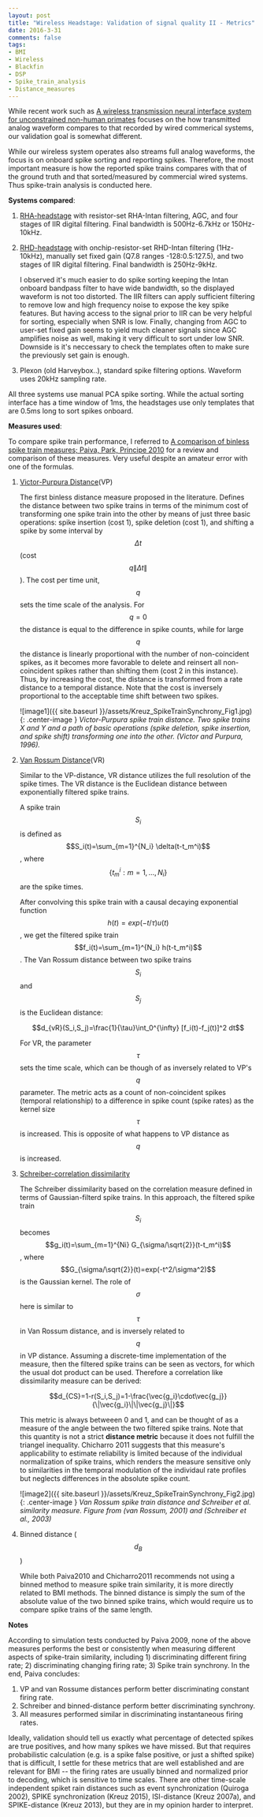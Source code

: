 ```yaml
---
layout: post
title: "Wireless Headstage: Validation of signal quality II - Metrics"
date: 2016-3-31
comments: false
tags:
- BMI
- Wireless
- Blackfin
- DSP
- Spike_train_analysis
- Distance_measures
---
```


While recent work such as [A wireless transmission neural interface system for unconstrained non-human primates](http://www.ncbi.nlm.nih.gov/pubmed/26269496) focuses on the how transmitted analog waveform compares to that recorded by wired commerical systems, our validation goal is somewhat different.

While our wireless system operates also streams full analog waveforms, the focus is on onboard spike sorting and reporting spikes. Therefore, the most important measure is how the reported spike trains compares with that of the ground truth and that sorted/measured by commercial wired systems. Thus spike-train analysis is conducted here.

**Systems compared**:

1. [RHA-headstage](https://github.com/allenyin/allen_wireless#RHA-fw) with resistor-set RHA-Intan filtering, AGC, and four stages of IIR digital filtering. Final bandwidth is 500Hz-6.7kHz or 150Hz-10kHz.
2. [RHD-headstage](https://github.com/allenyin/allen_wireless#RHD-fw) with onchip-resistor-set RHD-Intan filtering (1Hz-10kHz), manually set fixed gain (Q7.8 ranges -128:0.5:127.5), and two stages of IIR digital filtering. Final bandwidth is 250Hz-9kHz.

   I observed it's much easier to do spike sorting keeping the Intan onboard bandpass filter to have wide bandwidth, so the displayed waveform is not too distorted. The IIR filters can apply sufficient filtering to remove low and high frequency noise to expose the key spike features. But having access to the signal prior to IIR can be very helpful for sorting, especially when SNR is low. Finally, changing from AGC to user-set fixed gain seems to yield much cleaner signals since AGC amplifies noise as well, making it very difficult to sort under low SNR. Downside is it's neccessary to check the templates often to make sure the previously set gain is enough.
3. Plexon (old Harveybox..), standard spike filtering options. Waveform uses 20kHz sampling rate.

All three systems use manual PCA spike sorting. While the actual sorting interface has a time window of 1ms, the headstages use only templates that are 0.5ms long to sort spikes onboard.

**Measures used**:

To compare spike train performance, I referred to [A comparison of binless spike train measures; Paiva, Park, Principe 2010](http://www.sci.utah.edu/~arpaiva/pubs/2010b.pdf) for a review and comparison of these measures. Very useful despite an amateur error with one of the formulas.

1. [Victor-Purpura Distance](http://www-users.med.cornell.edu/~jdvicto/pubalgor.html)(VP)

   The first binless distance measure proposed in the literature. Defines the distance between two spike trains in terms of the minimum cost of transforming one spike train into the other by means of just three basic operations: spike insertion (cost 1), spike deletion (cost 1), and shifting a spike by some interval by $$\Delta t$$(cost $$q\|\Delta t\|$$). The cost per time unit, $$q$$ sets the time scale of the analysis. For $$q=0$$ the distance is equal to the difference in spike counts, while for large $$q$$ the distance is linearly proportional with the number of non-coincident spikes, as it becomes more favorable to delete and reinsert all non-coincident spikes rather than shifting them (cost 2 in this instance). Thus, by increasing the cost, the distance is transformed from a rate distance to a temporal distance. Note that the cost is inversely proportional to the acceptable time shift between two spikes.

    ![image1]({{ site.baseurl }}/assets/Kreuz_SpikeTrainSynchrony_Fig1.jpg){: .center-image }
    *Victor-Purpura spike train distance. Two spike trains X and Y and a path of basic operations (spike deletion, spike insertion, and spike shift) transforming one into the other. (Victor and Purpura, 1996).*

2. [Van Rossum Distance](http://homepages.inf.ed.ac.uk/mvanross/reprints/distance_published.pdf)(VR)

    Similar to the VP-distance, VR distance utilizes the full resolution of the spike times. The VR distance is the Euclidean distance between exponentially filtered spike trains.

    A spike train $$S_i$$ is defined as $$S_i(t)=\sum_{m=1}^{N_i} \delta(t-t_m^i)$$, where $$\{t_m^i:m=1,...,N_i\}$$ are the spike times. 

    After convolving this spike train with a causal decaying exponential function $$h(t)=exp(-t/\tau)u(t)$$, we get the filtered spike train $$f_i(t)=\sum_{m=1}^{N_i} h(t-t_m^i)$$. The Van Rossum distance between two spike trains $$S_i$$ and $$S_j$$ is the Euclidean distance:

    $$d_{vR}(S_i,S_j)=\frac{1}{\tau}\int_0^{\infty} [f_i(t)-f_j(t)]^2 dt$$

    For VR, the parameter $$\tau$$ sets the time scale, which can be though of as inversely related to VP's $$q$$ parameter. The metric acts as a count of non-coincident spikes (temporal relationship) to a difference in spike count (spike rates) as the kernel size $$\tau$$ is increased. This is opposite of what happens to VP distance as $$q$$ is increased.

3. [Schreiber-correlation dissimilarity](http://www.sciencedirect.com/science/article/pii/S092523120200838X)

    The Schreiber dissimilarity based on the correlation measure defined in terms of Gaussian-filterd spike trains. In this approach, the filtered spike train $$S_i$$ becomes $$g_i(t)=\sum_{m=1}^{Ni} G_{\sigma/\sqrt{2}}(t-t_m^i)$$, where $$G_{\sigma/\sqrt{2}}(t)=exp(-t^2/\sigma^2)$$ is the Gaussian kernel. The role of $$\sigma$$ here is similar to $$\tau$$ in Van Rossum distance, and is inversely related to $$q$$ in VP distance. Assuming a discrete-time implementation of the measure, then the filtered spike trains can be seen as vectors, for which the usual dot product can be used. Therefore a correlation like dissimilarity measure can be derived:

    $$d_{CS}=1-r(S_i,S_j)=1-\frac{\vec{g_i}\cdot\vec{g_j}}{\|\vec{g_i}\|\|\vec{g_j}\|}$$

    This metric is always betweeen 0 and 1, and can be thought of as a measure of the angle between the two filtered spike trains. Note that this quantity is not a strict **distance metric** because it does not fulfill the triangel inequality. Chicharro 2011 suggests that this measure's applicability to estimate reliability is limited because of the individual normalization of spike trains, which renders the measure sensitive only to similarities in the temporal modulation of the individaul rate profiles but neglects differences in the absolute spike count.

    ![image2]({{ site.baseurl }}/assets/Kreuz_SpikeTrainSynchrony_Fig2.jpg){: .center-image }
    *Van Rossum spike train distance and Schreiber et al. similarity measure. Figure from (van Rossum, 2001) and (Schreiber et al., 2003)*

4. Binned distance ($$d_B$$)

    While both Paiva2010 and Chicharro2011 recommends not using a binned method to measure spike train similarity, it is more directly related to BMI methods. The binned distance is simply the sum of the absolute value of the two binned spike trains, which would require us to compare spike trains of the same length.

**Notes**

According to simulation tests conducted by Paiva 2009, none of the above measures performs the best or consistently when measuring different aspects of spike-train similarity, including 1) discriminating different firing rate; 2) discriminating changing firing rate; 3) Spike train synchrony. In the end, Paiva concludes:

1. VP and van Rossume distances perform better discriminating constant firing rate.
2. Schreiber and binned-distance perform better discriminating synchrony.
3. All measures performed similar in discriminating instantaneous firing rates.

Ideally, validation should tell us exactly what percentage of detected spikes are true positives, and how many spikes we have missed. But that requires probabilistic calculation (e.g. is a spike false positive, or just a shifted spike) that is difficult, I settle for these metrics that are well established and are relevant for BMI -- the firing rates are usually binned and normalized prior to decoding, which is sensitive to time scales. There are other time-scale independent spiket rain distances such as event synchronization (Quiroga 2002), SPIKE synchronization (Kreuz 2015), ISI-distance (Kreuz 2007a), and SPIKE-distance (Kreuz 2013), but they are in my opinion harder to interpret.




